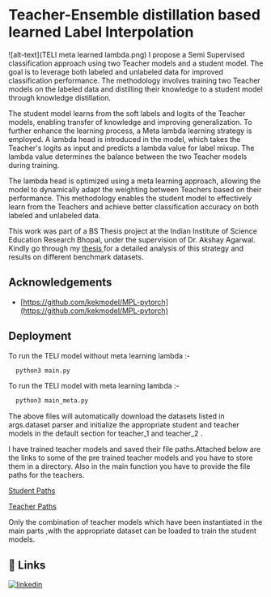 
# Teacher-Ensemble distillation based learned Label Interpolation

![alt-text](TELI meta learned lambda.png)
I propose a Semi Supervised classification approach using two Teacher models and a student model. The goal is to leverage both labeled and unlabeled data for improved classification performance. The methodology involves training two Teacher models on the labeled data and distilling their knowledge to a student model through knowledge distillation. 

The student model learns from the soft labels and logits of the Teacher models, enabling transfer of knowledge and improving generalization. To further enhance the learning process, a Meta lambda learning strategy is employed. A lambda head is introduced in the model, which takes the Teacher's logits as input and predicts a lambda value for label mixup. The lambda value determines the balance between the two Teacher models during training. 

The lambda head is optimized using a meta learning approach, allowing the model to dynamically adapt the weighting between Teachers based on their performance. This methodology enables the student model to effectively learn from the Teachers and achieve better classification accuracy on both labeled and unlabeled data.

This work was part of a BS Thesis project at the Indian Institute of Science Education Research Bhopal, under the supervision of Dr. Akshay Agarwal. Kindly go through my [thesis ](https://github.com/Dubeman/Teacher-Ensembling-based-learned-Label-Interpolation-TELI-SSL-Classification/blob/main/ManasDubey_19184_report.pdf) for a detailed analysis of this strategy and results on different benchmark datasets.












## Acknowledgements

 - [https://github.com/kekmodel/MPL-pytorch](https://github.com/kekmodel/MPL-pytorch)



## Deployment

To run the TELI model without meta learning lambda :-

```bash
  python3 main.py
```

To run the TELI model with meta learning lambda :-

```bash
  python3 main_meta.py
```

The above files will automatically download the datasets listed in args.dataset parser and initialize the appropriate student and teacher models in the default section for teacher_1 and teacher_2 . 

I have trained teacher models and saved their file paths.Attached below are the links to some of the pre trained teacher models and you have to store them in a directory. Also in the main function you have to provide the file paths for the teachers.

[Student Paths](https://drive.google.com/drive/folders/1-Glnq6g6JkjXrhg5RxWnZ2kce_Gt1XJD?usp=share_link)

[Teacher Paths](https://drive.google.com/drive/folders/1-SU52-TrsSLKUVPEIjd6K3DTftWxvqjF?usp=share_link)


Only the combination of teacher models which have been instantiated in the main parts ,with the appropriate dataset can be loaded to train the student models.
## 🔗 Links
[![linkedin](https://img.shields.io/badge/linkedin-0A66C2?style=for-the-badge&logo=linkedin&logoColor=white)](https://www.linkedin.com/in/manas-dubey-aba466234/)




